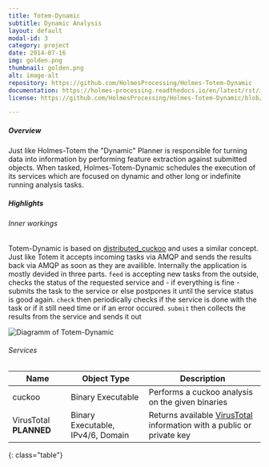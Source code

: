 ```yaml
---
title: Totem-Dynamic
subtitle: Dynamic Analysis
layout: default
modal-id: 3
category: project
date: 2014-07-16
img: golden.png
thumbnail: golden.png
alt: image-alt
repository: https://github.com/HolmesProcessing/Holmes-Totem-Dynamic
documentation: https://holmes-processing.readthedocs.io/en/latest/rst/installation/index.html
license: https://github.com/HolmesProcessing/Holmes-Totem-Dynamic/blob/master/LICENSE

---
```


##### Overview
Just like Holmes-Totem the "Dynamic" Planner is responsible for turning data into information by performing feature extraction against submitted objects. When tasked, Holmes-Totem-Dynamic schedules the execution of its services which are focused on dynamic and other long or indefinite running analysis tasks. 


##### Highlights

###### Inner workings

Totem-Dynamic is based on [distributed_cuckoo](https://github.com/cynexit/cuckoo_distributed) and uses a similar concept. Just like Totem it accepts incoming tasks via AMQP and sends the results back via AMQP as soon as they are availible.
Internally the application is mostly devided in three parts. `feed` is accepting new tasks from the outside, checks the status of the requested service and - if everything is fine - submits the task to the service or else postpones it until the service status is good again.  `check` then periodically checks if the service is done with the task or if it still need time or if an error occured. `submit` then collects the results from the service and sends it out 

![Diagramm of Totem-Dynamic](img/totem-dynamic.png)


###### Services

| Name               | Object Type           | Description     |
| ------------------ | --------------------- | --------------- |
| cuckoo             | Binary Executable     | Performs a cuckoo analysis on the given binaries
| VirusTotal **PLANNED**         | Binary Executable, IPv4/6, Domain | Returns available [VirusTotal](https://www.virustotal.com/) information with a public or private key
{: class="table"}
